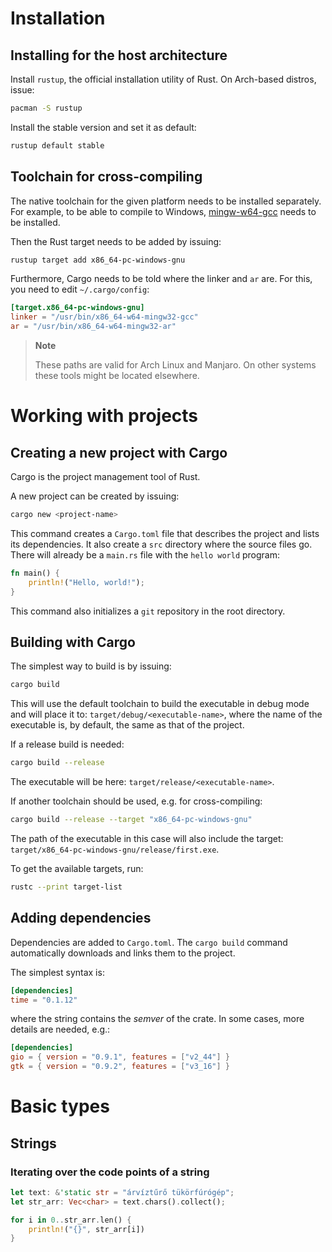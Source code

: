 # Installation

## Installing for the host architecture

Install `rustup`, the official installation utility of Rust. On Arch-based
distros, issue:

```bash
pacman -S rustup
```

Install the stable version and set it as default:

```bash
rustup default stable
```

## Toolchain for cross-compiling

The native toolchain for the given platform needs to be installed separately.
For example, to be able to compile to Windows, [mingw-w64-gcc][1] needs to be
installed.

Then the Rust target needs to be added by issuing:

```bash
rustup target add x86_64-pc-windows-gnu
```

Furthermore, Cargo needs to be told where the linker and `ar` are. For this, you
need to edit `~/.cargo/config`:

```toml
[target.x86_64-pc-windows-gnu]
linker = "/usr/bin/x86_64-w64-mingw32-gcc"
ar = "/usr/bin/x86_64-w64-mingw32-ar"
```

>	**Note**
>
>	These paths are valid for Arch Linux and Manjaro. On other systems these
>	tools might be located elsewhere.

# Working with projects

## Creating a new project with Cargo

Cargo is the project management tool of Rust.

A new project can be created by issuing:

```bash
cargo new <project-name>
```

This command creates a `Cargo.toml` file that describes the project and lists
its dependencies. It also create a `src` directory where the source files go.
There will already be a `main.rs` file with the `hello world` program:

```rust
fn main() {
    println!("Hello, world!");
}
```

This command also initializes a `git` repository in the root directory.

## Building with Cargo

The simplest way to build is by issuing:

```bash
cargo build
```

This will use the default toolchain to build the executable in debug mode and
will place it to: `target/debug/<executable-name>`, where the name of the
executable is, by default, the same as that of the project.

If a release build is needed:

```bash
cargo build --release
```

The executable will be here: `target/release/<executable-name>`.

If another toolchain should be used, e.g. for cross-compiling:

```bash
cargo build --release --target "x86_64-pc-windows-gnu"
```

The path of the executable in this case will also include the target:
`target/x86_64-pc-windows-gnu/release/first.exe`.

To get the available targets, run:

```bash
rustc --print target-list
```

## Adding dependencies

Dependencies are added to `Cargo.toml`. The `cargo build` command automatically
downloads and links them to the project.

The simplest syntax is:

```toml
[dependencies]
time = "0.1.12"
```

where the string contains the *semver* of the crate. In some cases, more
details are needed, e.g.:

```toml
[dependencies]
gio = { version = "0.9.1", features = ["v2_44"] }
gtk = { version = "0.9.2", features = ["v3_16"] }
```

# Basic types

## Strings

### Iterating over the code points of a string

```rust
let text: &'static str = "árvíztűrő tükörfúrógép";
let str_arr: Vec<char> = text.chars().collect();

for i in 0..str_arr.len() {
    println!("{}", str_arr[i])
}
```

[1]: https://archlinux.org/packages/community/x86_64/mingw-w64-gcc/
